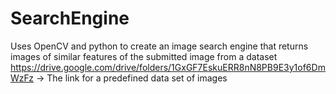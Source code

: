 # SearchEngine
Uses OpenCV and python to create an image search engine that returns images of similar features of the submitted image from a dataset
https://drive.google.com/drive/folders/1GxGF7EskuERR8nN8PB9E3y1of6DmWzFz -> The link for a predefined data set of images
